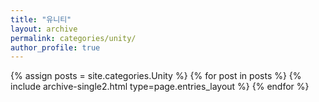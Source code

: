 ```yaml
---
title: "유니티"
layout: archive
permalink: categories/unity/
author_profile: true
---
```


{% assign posts = site.categories.Unity %}
{% for post in posts %} {% include archive-single2.html type=page.entries_layout %} {% endfor %}